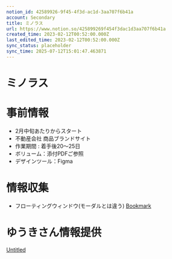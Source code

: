```yaml
---
notion_id: 42589926-9f45-4f3d-ac1d-3aa707f6b41a
account: Secondary
title: ミノラス
url: https://www.notion.so/425899269f454f3dac1d3aa707f6b41a
created_time: 2023-02-12T00:52:00.000Z
last_edited_time: 2023-02-12T00:52:00.000Z
sync_status: placeholder
sync_time: 2025-07-12T15:01:47.463871
---
```

# ミノラス

# 事前情報
- 2月中旬あたりからスタート
- 不動産会社 商品ブランドサイト
- 作業期間 : 着手後20〜25日
- ボリューム：添付PDFご参照
- デザインツール：Figma
# 情報収集
- フローティングウィンドウ(モーダルとは違う)
  [Bookmark](https://ascii.jp/elem/000/000/478/478300/)
# ゆうきさん情報提供
[Untitled](https://www.notion.so/f2829f87d51c4387b5c794334ade2c78) 